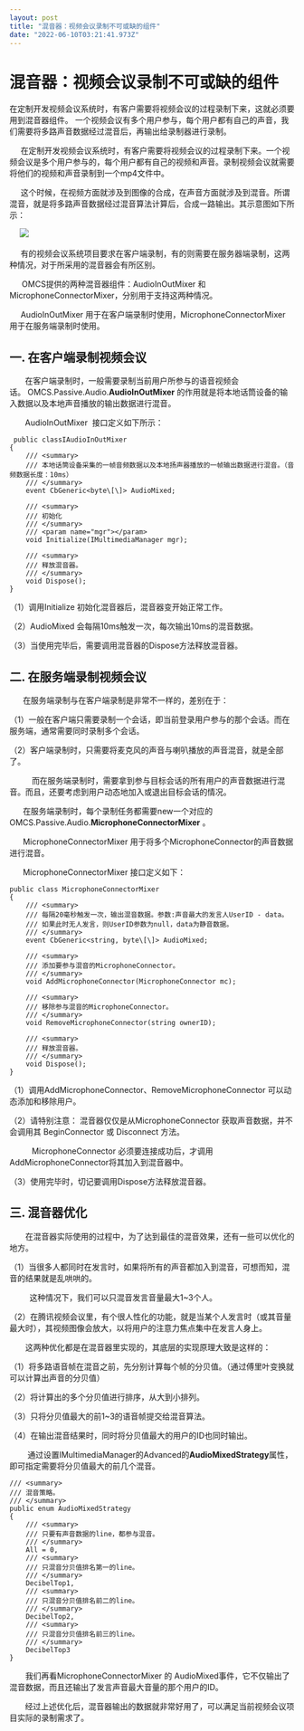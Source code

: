 ```yaml
---
layout: post
title: "混音器：视频会议录制不可或缺的组件"
date: "2022-06-10T03:21:41.973Z"
---
```

混音器：视频会议录制不可或缺的组件
=================

在定制开发视频会议系统时，有客户需要将视频会议的过程录制下来，这就必须要用到混音器组件。 一个视频会议有多个用户参与，每个用户都有自己的声音，我们需要将多路声音数据经过混音后，再输出给录制器进行录制。

     在定制开发视频会议系统时，有客户需要将视频会议的过程录制下来。一个视频会议是多个用户参与的，每个用户都有自己的视频和声音。录制视频会议就需要将他们的视频和声音录制到一个mp4文件中。

     这个时候，在视频方面就涉及到图像的合成，在声音方面就涉及到混音。所谓混音，就是将多路声音数据经过混音算法计算后，合成一路输出。其示意图如下所示：

　 ![](https://img2022.cnblogs.com/blog/20404/202206/20404-20220610092323320-441861564.png)

     有的视频会议系统项目要求在客户端录制，有的则需要在服务器端录制，这两种情况，对于所采用的混音器会有所区别。

　  OMCS提供的两种混音器组件：AudioInOutMixer 和 MicrophoneConnectorMixer，分别用于支持这两种情况。

     AudioInOutMixer 用于在客户端录制时使用，MicrophoneConnectorMixer 用于在服务端录制时使用。     

一. 在客户端录制视频会议
-------------

       在客户端录制时，一般需要录制当前用户所参与的语音视频会话。 OMCS.Passive.Audio.**AudioInOutMixer** 的作用就是将本地话筒设备的输入数据以及本地声音播放的输出数据进行混音。

       AudioInOutMixer  接口定义如下所示：

     public classIAudioInOutMixer
    {
        /// <summary>
        /// 本地话筒设备采集的一帧音频数据以及本地扬声器播放的一帧输出数据进行混音。（音频数据长度：10ms）
        /// </summary>
        event CbGeneric<byte\[\]> AudioMixed;

        /// <summary>
        /// 初始化
        /// </summary>
        /// <param name="mgr"></param>
        void Initialize(IMultimediaManager mgr);

        /// <summary>
        /// 释放混音器。
        /// </summary>
        void Dispose();        
    }

（1）调用Initialize 初始化混音器后，混音器变开始正常工作。

（2）AudioMixed 会每隔10ms触发一次，每次输出10ms的混音数据。

（3）当使用完毕后，需要调用混音器的Dispose方法释放混音器。     

二. 在服务端录制视频会议
-------------

      在服务端录制与在客户端录制是非常不一样的，差别在于：

（1）一般在客户端只需要录制一个会话，即当前登录用户参与的那个会话。而在服务端，通常需要同时录制多个会话。

（2）客户端录制时，只需要将麦克风的声音与喇叭播放的声音混音，就是全部了。

          而在服务端录制时，需要拿到参与目标会话的所有用户的声音数据进行混音。而且，还要考虑到用户动态地加入或退出目标会话的情况。

      在服务端录制时，每个录制任务都需要new一个对应的OMCS.Passive.Audio.**MicrophoneConnectorMixer** 。

      MicrophoneConnectorMixer 用于将多个MicrophoneConnector的声音数据进行混音。 

      MicrophoneConnectorMixer 接口定义如下：

    public class MicrophoneConnectorMixer
    {
        /// <summary>
        /// 每隔20毫秒触发一次，输出混音数据。参数:声音最大的发言人UserID - data。
        /// 如果此时无人发言，则UserID参数为null，data为静音数据。
        /// </summary>
        event CbGeneric<string, byte\[\]> AudioMixed;

        /// <summary>
        /// 添加要参与混音的MicrophoneConnector。
        /// </summary>        
        void AddMicrophoneConnector(MicrophoneConnector mc);

        /// <summary>
        /// 移除参与混音的MicrophoneConnector。
        /// </summary>        
        void RemoveMicrophoneConnector(string ownerID);

        /// <summary>
        /// 释放混音器。
        /// </summary>
        void Dispose();        
    }

（1）调用AddMicrophoneConnector、RemoveMicrophoneConnector 可以动态添加和移除用户。

（2）请特别注意： 混音器仅仅是从MicrophoneConnector 获取声音数据，并不会调用其 BeginConnector 或 Disconnect 方法。

          MicrophoneConnector 必须要连接成功后，才调用AddMicrophoneConnector将其加入到混音器中。

（3）使用完毕时，切记要调用Dispose方法释放混音器。   

三. 混音器优化
--------

　　在混音器实际使用的过程中，为了达到最佳的混音效果，还有一些可以优化的地方。

（1）当很多人都同时在发言时，如果将所有的声音都加入到混音，可想而知，混音的结果就是乱哄哄的。

         这种情况下，我们可以只混音发言音量最大1~3个人。

（2）在腾讯视频会议里，有个很人性化的功能，就是当某个人发言时（或其音量最大时），其视频图像会放大，以将用户的注意力焦点集中在发言人身上。

　　这两种优化都是在混音器里实现的，其底层的实现原理大致是这样的：

（1）将多路语音帧在混音之前，先分别计算每个帧的分贝值。（通过傅里叶变换就可以计算出声音的分贝值）

（2）将计算出的多个分贝值进行排序，从大到小排列。

（3）只将分贝值最大的前1~3的语音帧提交给混音算法。

（4）在输出混音结果时，同时将分贝值最大的用户的ID也同时输出。

 　　通过设置IMultimediaManager的Advanced的**AudioMixedStrategy**属性，即可指定需要将分贝值最大的前几个混音。

    /// <summary>
    /// 混音策略。
    /// </summary>
    public enum AudioMixedStrategy
    {
        /// <summary>
        /// 只要有声音数据的line，都参与混音。
        /// </summary>
        All = 0,
        /// <summary>
        /// 只混音分贝值排名第一的line。
        /// </summary>
        DecibelTop1,
        /// <summary>
        /// 只混音分贝值排名前二的line。
        /// </summary>
        DecibelTop2,
        /// <summary>
        /// 只混音分贝值排名前三的line。
        /// </summary>
        DecibelTop3
    }

　　我们再看MicrophoneConnectorMixer 的 AudioMixed事件，它不仅输出了混音数据，而且还输出了发言声音最大音量的那个用户的ID。

       经过上述优化后，混音器输出的数据就非常好用了，可以满足当前视频会议项目实际的录制需求了。